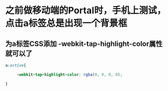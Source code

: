 # 之前做移动端的Portal时，手机上测试，点击a标签总是出现一个背景框

## 为a标签CSS添加 -webkit-tap-highlight-color属性就可以了

```css
a:active{

     -webkit-tap-highlight-color: rgba(0, 0, 0, 0);

}
```
